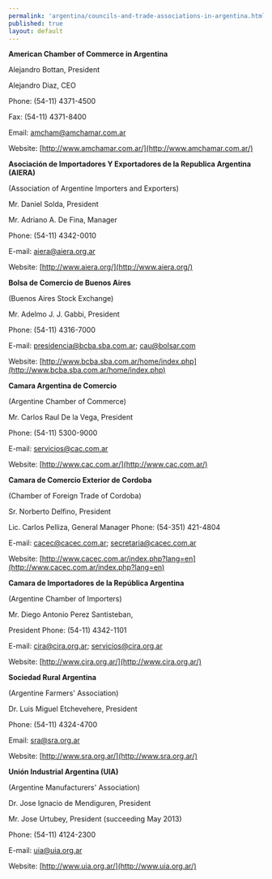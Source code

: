 ```yaml
---
permalink: 'argentina/councils-and-trade-associations-in-argentina.html'
published: true
layout: default
---
```

**American Chamber of Commerce in Argentina**

Alejandro Bottan, President

Alejandro Diaz, CEO

Phone: (54-11) 4371-4500

Fax: (54-11) 4371-8400

Email: [amcham@amchamar.com.ar](amcham@amchamar.com.ar)

Website: [http://www.amchamar.com.ar/](http://www.amchamar.com.ar/)

**Asociación de Importadores Y Exportadores de la Republica Argentina (AIERA)**

(Association of Argentine Importers and Exporters)

Mr. Daniel Solda, President

Mr. Adriano A. De Fina, Manager 

Phone: (54-11) 4342-0010 

E-mail: [aiera@aiera.org.ar](aiera@aiera.org.ar) 

Website: [http://www.aiera.org/](http://www.aiera.org/)

**Bolsa de Comercio de Buenos Aires**

(Buenos Aires Stock Exchange) 

Mr. Adelmo J. J. Gabbi, President 

Phone: (54-11) 4316-7000

E-mail: [presidencia@bcba.sba.com.ar](presidencia@bcba.sba.com.ar); [cau@bolsar.com](cau@bolsar.com) 

Website: [http://www.bcba.sba.com.ar/home/index.php](http://www.bcba.sba.com.ar/home/index.php)

**Camara Argentina de Comercio**

(Argentine Chamber of Commerce) 

Mr. Carlos Raul De la Vega, President 

Phone: (54-11) 5300-9000

E-mail: [servicios@cac.com.ar](servicios@cac.com.ar) 

Website: [http://www.cac.com.ar/](http://www.cac.com.ar/)

**Camara de Comercio Exterior de Cordoba**

(Chamber of Foreign Trade of Cordoba) 

Sr. Norberto Delfino, President

Lic. Carlos Pelliza, General Manager 
Phone: (54-351) 421-4804

E-mail: [cacec@cacec.com.ar](cacec@cacec.com.ar); [secretaria@cacec.com.ar](secretaria@cacec.com.ar) 

Website: [http://www.cacec.com.ar/index.php?lang=en](http://www.cacec.com.ar/index.php?lang=en)

**Camara de Importadores de la República Argentina**

(Argentine Chamber of Importers)

Mr. Diego Antonio Perez Santisteban, 

President Phone: (54-11) 4342-1101

E-mail: [cira@cira.org.ar](cira@cira.org.ar); [servicios@cira.org.ar](servicios@cira.org.ar) 

Website: [http://www.cira.org.ar/](http://www.cira.org.ar/)

**Sociedad Rural Argentina**

(Argentine Farmers' Association)

Dr. Luis Miguel Etchevehere, President 

Phone: (54-11) 4324-4700

Email: [sra@sra.org.ar](sra@sra.org.ar)

Website: [http://www.sra.org.ar/](http://www.sra.org.ar/)

**Unión Industrial Argentina (UIA)**

(Argentine Manufacturers' Association) 

Dr. Jose Ignacio de Mendiguren, President

Mr. Jose Urtubey, President (succeeding May 2013)

Phone: (54-11) 4124-2300

E-mail: [uia@uia.org.ar](uia@uia.org.ar)

Website: [http://www.uia.org.ar/](http://www.uia.org.ar/)
